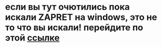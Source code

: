 # если вы тут очютились пока искали ZAPRET на windows, это не то что вы искали! перейдите по этой [ссылке](https://github.com/Flowseal/zapret-discord-youtube)
